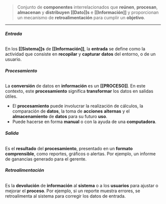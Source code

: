 > Conjunto de **componentes** interrelacionados que **reúnen**, **procesan**, **almacenan** y **distribuyen** **[[Dato]]s** e **[[Información]]** y proporcionan un mecanismo de **retroalimentación** para cumplir un **objetivo**.

****
###### **Entrada**
En los **[[Sistema]]s** de **[[Información]]**, la **entrada** se define como la actividad que consiste en **recopilar** y **capturar** **datos** del entorno, o de un usuario.
###### **Procesamiento**
La **conversión** de datos en **información** es un **[[PROCESO]]**. En este contexto, este **procesamiento** significa **transformar** los datos en salidas útiles.
- El **procesamiento** puede involucrar la realización de cálculos, la comparación de **datos**, la toma de **acciones** **alternas** y el **almacenamiento** de **datos** para su futuro **uso**.
- Puede hacerse en forma **manual** o con la ayuda de una **computadora**.
###### **Salida**
Es el **resultado** del **procesamiento**, presentado en un **formato** **comprensible**, como reportes, gráficos o alertas. Por ejemplo, un informe de ganancias generado para el gerente.
###### **Retroalimentación**
Es la **devolución** de **información** al **sistema** o a los **usuarios** para ajustar o mejorar el **proceso**. Por ejemplo, si un reporte muestra errores, se retroalimenta al sistema para corregir los datos de entrada.
